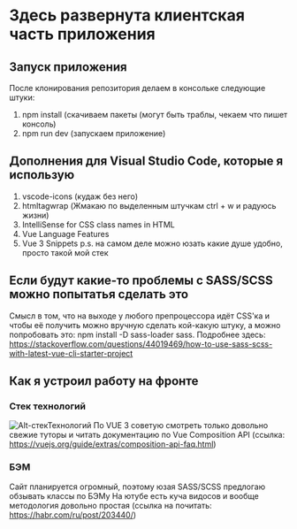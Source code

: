 # Здесь развернута клиентская часть приложения
## Запуск приложения
После клонирования репозитория делаем в консольке следующие штуки: 
1. npm install (скачиваем пакеты (могут быть траблы, чекаем что пишет консоль) 
2. npm run dev (запускаем приложение)

## Дополнения для Visual Studio Code, которые я использую
1. vscode-icons (кудаж без него)
2. htmltagwrap (Жмакаю по выделенным штучкам ctrl + w и радуюсь жизни)
3. IntelliSense for CSS class names in HTML
4. Vue Language Features
5. Vue 3 Snippets
p.s. на самом деле можно юзать какие душе удобно, просто такой мой стек

## Если будут какие-то проблемы с SASS/SCSS можно попытатья сделать это
Смысл в том, что на выходе у любого препроцессора идёт CSS'ка
и чтобы её получить можно вручную сделать кой-какую штуку,
а можно попробовать это: npm install -D sass-loader sass. 
Подробнее здесь: 
https://stackoverflow.com/questions/44019469/how-to-use-sass-scss-with-latest-vue-cli-starter-project

## Как я устроил работу на фронте
### Стек технологий
![Alt-стекТехнологий](https://psv4.userapi.com/c235031/u253826851/docs/d43/c283af0dd2c2/1.jpg?extra=NJ4c6Jn3tnGuCV7D_LemtEYq6zcWQvLYue3Byt2zvnHg71dQeRv4LfGm1kOYIYV1lXwMs1xHMa12NmIg7fZ-MiJ-5oLEwKuwyX2jsITQ-J9l5Rxbvcl1se_0PxUnikAslqpmq5LoZC_2XdV_VSDI6FNE)
По VUE 3 советую смотреть только довольно свежие туторы и читать документацию по Vue Composition API (ссылка: https://vuejs.org/guide/extras/composition-api-faq.html)
### БЭМ
Сайт планируется огромный, поэтому юзая SASS/SCSS предлогаю обзывать классы по БЭМу
На ютубе есть куча видосов и вообще методология довольно простая
(ссылка на почитать: https://habr.com/ru/post/203440/)
